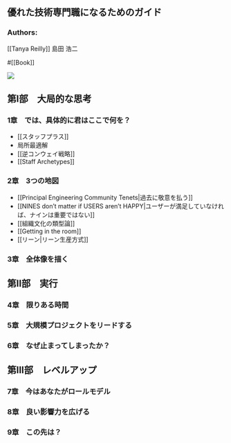 ## 優れた技術専門職になるためのガイド

### Authors:
[[Tanya Reilly]]
島田 浩二

#[[Book]]

![](https://www.oreilly.co.jp/books/images/picture_large978-4-8144-0086-7.jpeg)

[](https://www.oreilly.co.jp//books/9784814400867/)

## 第I部　大局的な思考

### 1章　では、具体的に君はここで何を？
- [[スタッフプラス]]
- 局所最適解
- [[逆コンウェイ戦略]]
- [[Staff Archetypes]]

### 2章　3つの地図
- [[Principal Engineering Community Tenets|過去に敬意を払う]]
- [[NINES don’t matter if USERS aren’t HAPPY|ユーザーが満足していなければ、ナインは重要ではない]]
- [[組織文化の類型論]]
- [[Getting in the room]]
- [[リーン|リーン生産方式]]

### 3章　全体像を描く

## 第II部　実行

### 4章　限りある時間

### 5章　大規模プロジェクトをリードする

### 6章　なぜ止まってしまったか？

## 第III部　レベルアップ

### 7章　今はあなたがロールモデル

### 8章　良い影響力を広げる

### 9章　この先は？